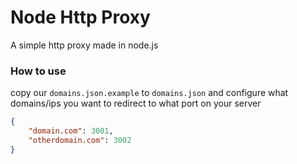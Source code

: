 # Node Http Proxy

A simple http proxy made in node.js


### How to use

copy our `domains.json.example` to `domains.json` and configure what domains/ips you want to redirect to what port on your server

```json
{
    "domain.com": 3001,
    "otherdomain.com": 3002
}
```